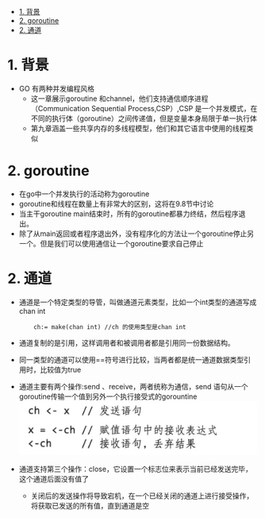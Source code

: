 <!-- TOC -->

- [1. 背景](#1-背景)
- [2. goroutine](#2-goroutine)
- [2. 通道](#2-通道)

<!-- /TOC -->
# 1. 背景
* GO 有两种并发编程风格
    * 这一章展示goroutine 和channel，他们支持通信顺序进程（Communication Sequential Process,CSP）,CSP 是一个并发模式，在不同的执行体（goroutine）之间传递值，但是变量本身局限于单一执行体
    * 第九章涵盖一些共享内存的多线程模型，他们和其它语言中使用的线程类似

# 2. goroutine
* 在go中一个并发执行的活动称为goroutine
* goroutine和线程在数量上有非常大的区别，这将在9.8节中讨论
* 当主干goroutine main结束时，所有的goroutine都暴力终结，然后程序退出。
* 除了从main返回或者程序退出外，没有程序化的方法让一个goroutine停止另一个。但是我们可以使用通信让一个goroutine要求自己停止


# 2. 通道
* 通道是一个特定类型的导管，叫做通道元素类型，比如一个int类型的通道写成chan int
    ```
        ch:= make(chan int) //ch 的使用类型是chan int
    ```

* 通道复制的是引用，这样调用者和被调用者都是引用同一份数据结构。
* 同一类型的通道可以使用==符号进行比较，当两者都是统一通道数据类型引用时，比较值为true

* 通道主要有两个操作:send 、receive，两者统称为通信，send 语句从一个goroutine传输一个值到另外一个执行接受式的gorountine
![](./images/2019-12-19-16-46-40.png)

* 通道支持第三个操作：close，它设置一个标志位来表示当前已经发送完毕，这个通道后面没有值了
    * 关闭后的发送操作将导致宕机，在一个已经关闭的通道上进行接受操作，将获取已发送的所有值，直到通道是空